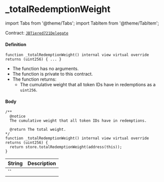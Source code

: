 # _totalRedemptionWeight

import Tabs from '@theme/Tabs';
import TabItem from '@theme/TabItem';

Contract: [`JBTiered721Delegate`](/dev/api/contracts/or-delegates/jbtiered721delegate)

<Tabs>
<TabItem value="Step by step" label="Step by step">

#### Definition

```
function _totalRedemptionWeight() internal view virtual override returns (uint256) { ... }
```

- The function has no arguments.
- The function is private to this contract.
- The function returns:
  - The cumulative weight that all token IDs have in redemptions as a `uint256`.

#### Body

</TabItem>

<TabItem value="Code" label="Code">

```
/** 
  @notice
  The cumulative weight that all token IDs have in redemptions. 

  @return The total weight.
*/
function _totalRedemptionWeight() internal view virtual override returns (uint256) {
  return store.totalRedemptionWeight(address(this));
}
```

</TabItem>

<TabItem value="Errors" label="Errors">

|String|Description|
|-|-|
|**``**||

</TabItem>

<TabItem value="Bug bounty" label="Bug bounty">

</TabItem>
</Tabs>

